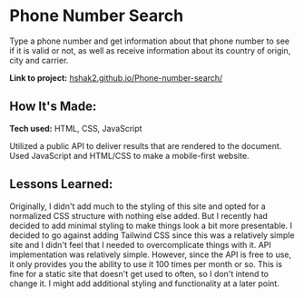 # Phone Number Search
Type a phone number and get information about that phone number to see if it is valid or not, as well as receive information about its country of origin, city and carrier.

**Link to project:** [hshak2.github.io/Phone-number-search/](https://hshak2.github.io/Phone-number-search/)



## How It's Made:

**Tech used:** HTML, CSS, JavaScript

Utilized a public API to deliver results that are rendered to the document. Used JavaScript and HTML/CSS to make a mobile-first website.

## Lessons Learned:
Originally, I didn't add much to the styling of this site and opted for a normalized CSS structure with nothing else added. But I recently had decided to add minimal styling to make things look a bit more presentable. I decided to go against adding Tailwind CSS since this was a relatively simple site and I didn't feel that I needed to overcomplicate things with it. API implementation was relatively simple. However, since the API is free to use, it only provides you the ability to use it 100 times per month or so. This is fine for a static site that doesn't get used to often, so I don't intend to change it. I might add additional styling and functionality at a later point.

